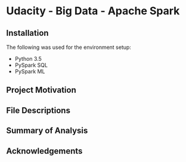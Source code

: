 # Udacity - Big Data - Apache Spark

## Installation
The following was used for the environment setup:

- Python 3.5
- PySpark SQL
- PySpark ML

## Project Motivation

## File Descriptions

## Summary of Analysis

## Acknowledgements
